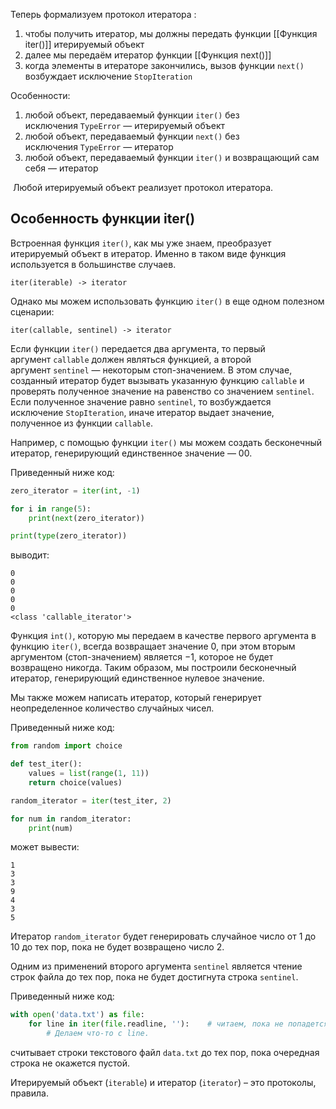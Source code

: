 

Теперь формализуем протокол итератора :

1. чтобы получить итератор, мы должны передать функции [[Функция iter()]] итерируемый объект
2. далее мы передаём итератор функции [[Функция next()]]
3. когда элементы в итераторе закончились, вызов функции `next()` возбуждает исключение `StopIteration`

Особенности:

1. любой объект, передаваемый функции `iter()` без исключения `TypeError` — итерируемый объект
2. любой объект, передаваемый функции `next()` без исключения `TypeError` — итератор
3. любой объект, передаваемый функции `iter()` и возвращающий сам себя — итератор

  Любой итерируемый объект реализует протокол итератора.

## Особенность функции iter()

Встроенная функция `iter()`, как мы уже знаем, преобразует итерируемый объект в итератор. Именно в таком виде функция используется в большинстве случаев.

```no-highlight
iter(iterable) -> iterator
```

Однако мы можем использовать функцию `iter()` в еще одном полезном сценарии:

```no-highlight
iter(callable, sentinel) -> iterator
```

Если функции `iter()` передается два аргумента, то первый аргумент `callable` должен являться функцией, а второй аргумент `sentinel` — некоторым стоп-значением. В этом случае, созданный итератор будет вызывать указанную функцию `callable` и проверять полученное значение на равенство со значением `sentinel`. Если полученное значение равно `sentinel`, то возбуждается исключение `StopIteration`, иначе итератор выдает значение, полученное из функции `callable`.

Например, с помощью функции `iter()` мы можем создать бесконечный итератор, генерирующий единственное значение — 00.

Приведенный ниже код:

```python
zero_iterator = iter(int, -1)

for i in range(5):
    print(next(zero_iterator))

print(type(zero_iterator))
```

выводит:

```no-highlight
0
0
0
0
0
<class 'callable_iterator'>
```

Функция `int()`, которую мы передаем в качестве первого аргумента в функцию `iter()`, всегда возвращает значение 0, при этом вторым аргументом (стоп-значением) является −1, которое не будет возвращено никогда. Таким образом, мы построили бесконечный итератор, генерирующий единственное нулевое значение.

Мы также можем написать итератор, который генерирует неопределенное количество случайных чисел.

Приведенный ниже код:

```python
from random import choice

def test_iter():
    values = list(range(1, 11))
    return choice(values)

random_iterator = iter(test_iter, 2)

for num in random_iterator:
    print(num)
```

может вывести:

```no-highlight
1
3
3
9
4
3
5
```

Итератор `random_iterator` будет генерировать случайное число от 1 до 10 до тех пор, пока не будет возвращено число 2.

Одним из применений второго аргумента `sentinel` является чтение строк файла до тех пор, пока не будет достигнута строка `sentinel`.

Приведенный ниже код:

```python
with open('data.txt') as file:
    for line in iter(file.readline, ''):    # читаем, пока не попадется пустая строка 
        # Делаем что-то с line.
```

считывает строки текстового файл `data.txt` до тех пор, пока очередная строка не окажется пустой.

Итерируемый объект (`iterable`) и итератор (`iterator`) – это протоколы, правила.

